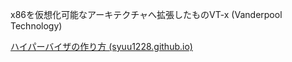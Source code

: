 x86を仮想化可能なアーキテクチャへ拡張したものVT-x (Vanderpool Technology)

[ハイパーバイザの作り方 (syuu1228.github.io)](https://syuu1228.github.io/howto_implement_hypervisor/)